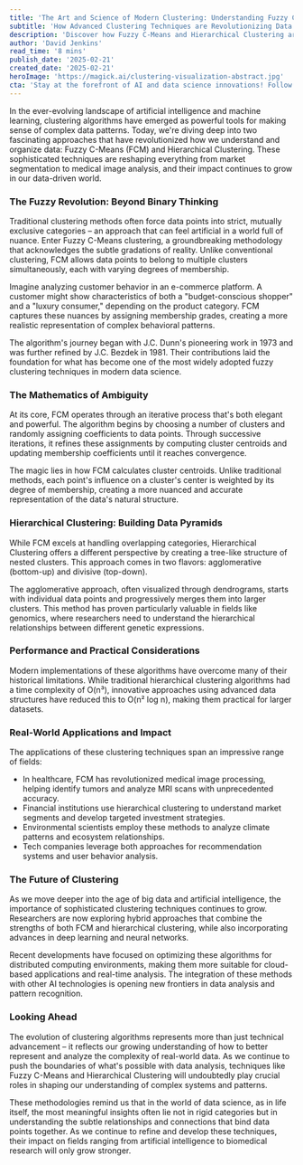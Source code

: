```yaml
---
title: 'The Art and Science of Modern Clustering: Understanding Fuzzy C-Means and Hierarchical Analysis'
subtitle: 'How Advanced Clustering Techniques are Revolutionizing Data Analysis'
description: 'Discover how Fuzzy C-Means and Hierarchical Clustering are transforming data analysis across industries. From healthcare to finance, these sophisticated algorithms are providing unprecedented insights into complex data patterns and revolutionizing how we understand information structures.'
author: 'David Jenkins'
read_time: '8 mins'
publish_date: '2025-02-21'
created_date: '2025-02-21'
heroImage: 'https://magick.ai/clustering-visualization-abstract.jpg'
cta: 'Stay at the forefront of AI and data science innovations! Follow us on LinkedIn for more in-depth analysis of cutting-edge technologies and their real-world applications!'
---
```


In the ever-evolving landscape of artificial intelligence and machine learning, clustering algorithms have emerged as powerful tools for making sense of complex data patterns. Today, we're diving deep into two fascinating approaches that have revolutionized how we understand and organize data: Fuzzy C-Means (FCM) and Hierarchical Clustering. These sophisticated techniques are reshaping everything from market segmentation to medical image analysis, and their impact continues to grow in our data-driven world.

### The Fuzzy Revolution: Beyond Binary Thinking

Traditional clustering methods often force data points into strict, mutually exclusive categories – an approach that can feel artificial in a world full of nuance. Enter Fuzzy C-Means clustering, a groundbreaking methodology that acknowledges the subtle gradations of reality. Unlike conventional clustering, FCM allows data points to belong to multiple clusters simultaneously, each with varying degrees of membership.

Imagine analyzing customer behavior in an e-commerce platform. A customer might show characteristics of both a "budget-conscious shopper" and a "luxury consumer," depending on the product category. FCM captures these nuances by assigning membership grades, creating a more realistic representation of complex behavioral patterns.

The algorithm's journey began with J.C. Dunn's pioneering work in 1973 and was further refined by J.C. Bezdek in 1981. Their contributions laid the foundation for what has become one of the most widely adopted fuzzy clustering techniques in modern data science.

### The Mathematics of Ambiguity

At its core, FCM operates through an iterative process that's both elegant and powerful. The algorithm begins by choosing a number of clusters and randomly assigning coefficients to data points. Through successive iterations, it refines these assignments by computing cluster centroids and updating membership coefficients until it reaches convergence.

The magic lies in how FCM calculates cluster centroids. Unlike traditional methods, each point's influence on a cluster's center is weighted by its degree of membership, creating a more nuanced and accurate representation of the data's natural structure.

### Hierarchical Clustering: Building Data Pyramids

While FCM excels at handling overlapping categories, Hierarchical Clustering offers a different perspective by creating a tree-like structure of nested clusters. This approach comes in two flavors: agglomerative (bottom-up) and divisive (top-down).

The agglomerative approach, often visualized through dendrograms, starts with individual data points and progressively merges them into larger clusters. This method has proven particularly valuable in fields like genomics, where researchers need to understand the hierarchical relationships between different genetic expressions.

### Performance and Practical Considerations

Modern implementations of these algorithms have overcome many of their historical limitations. While traditional hierarchical clustering algorithms had a time complexity of O(n³), innovative approaches using advanced data structures have reduced this to O(n² log n), making them practical for larger datasets.

### Real-World Applications and Impact

The applications of these clustering techniques span an impressive range of fields:

- In healthcare, FCM has revolutionized medical image processing, helping identify tumors and analyze MRI scans with unprecedented accuracy.
- Financial institutions use hierarchical clustering to understand market segments and develop targeted investment strategies.
- Environmental scientists employ these methods to analyze climate patterns and ecosystem relationships.
- Tech companies leverage both approaches for recommendation systems and user behavior analysis.

### The Future of Clustering

As we move deeper into the age of big data and artificial intelligence, the importance of sophisticated clustering techniques continues to grow. Researchers are now exploring hybrid approaches that combine the strengths of both FCM and hierarchical clustering, while also incorporating advances in deep learning and neural networks.

Recent developments have focused on optimizing these algorithms for distributed computing environments, making them more suitable for cloud-based applications and real-time analysis. The integration of these methods with other AI technologies is opening new frontiers in data analysis and pattern recognition.

### Looking Ahead

The evolution of clustering algorithms represents more than just technical advancement – it reflects our growing understanding of how to better represent and analyze the complexity of real-world data. As we continue to push the boundaries of what's possible with data analysis, techniques like Fuzzy C-Means and Hierarchical Clustering will undoubtedly play crucial roles in shaping our understanding of complex systems and patterns.

These methodologies remind us that in the world of data science, as in life itself, the most meaningful insights often lie not in rigid categories but in understanding the subtle relationships and connections that bind data points together. As we continue to refine and develop these techniques, their impact on fields ranging from artificial intelligence to biomedical research will only grow stronger.